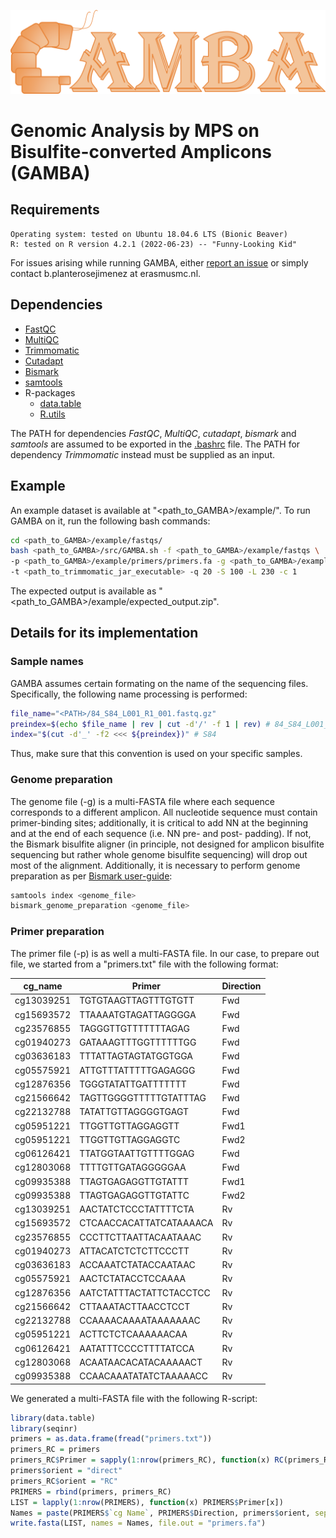 ![Alt text](img/GAMBA.png?raw=true "logo")

# Genomic Analysis by MPS on Bisulfite-converted Amplicons (GAMBA)

## Requirements

```
Operating system: tested on Ubuntu 18.04.6 LTS (Bionic Beaver)
R: tested on R version 4.2.1 (2022-06-23) -- "Funny-Looking Kid"
```

For issues arising while running GAMBA, either [report an issue](https://github.com/BenjaminPlanterose/GAMBA/issues) or simply contact b.planterosejimenez at erasmusmc.nl.

## Dependencies

* [FastQC](https://www.bioinformatics.babraham.ac.uk/projects/fastqc/)
* [MultiQC](https://multiqc.info/)
* [Trimmomatic](http://www.usadellab.org/cms/?page=trimmomatic)
* [Cutadapt](https://cutadapt.readthedocs.io/en/stable/)
* [Bismark](https://www.bioinformatics.babraham.ac.uk/projects/bismark/)
* [samtools](http://www.htslib.org/)
* R-packages
	* [data.table](https://cran.r-project.org/web/packages/data.table/index.html)
	* [R.utils](https://cran.r-project.org/web/packages/R.utils/index.html)

The PATH for dependencies *FastQC*, *MultiQC*, *cutadapt*, *bismark* and *samtools* are assumed to be exported in the [.bashrc](https://linuxhint.com/export-a-path-in-bashrc/) file.
The PATH for dependency *Trimmomatic* instead must be supplied as an input.

## Example

An example dataset is available at "<path_to_GAMBA>/example/". To run GAMBA on it, run the following bash commands:

```bash
cd <path_to_GAMBA>/example/fastqs/
bash <path_to_GAMBA>/src/GAMBA.sh -f <path_to_GAMBA>/example/fastqs \
-p <path_to_GAMBA>/example/primers/primers.fa -g <path_to_GAMBA>/example/genome/ \
-t <path_to_trimmomatic_jar_executable> -q 20 -S 100 -L 230 -c 1
```

The expected output is available as "<path_to_GAMBA>/example/expected_output.zip".


## Details for its implementation

### Sample names

GAMBA assumes certain formating on the name of the sequencing files. Specifically, the following name processing is performed: 
```bash
file_name="<PATH>/84_S84_L001_R1_001.fastq.gz"
preindex=$(echo $file_name | rev | cut -d'/' -f 1 | rev) # 84_S84_L001_R1_001.fastq.gz
index="$(cut -d'_' -f2 <<< ${preindex})" # S84
```

Thus, make sure that this convention is used on your specific samples.

### Genome preparation

The genome file (-g) is a multi-FASTA file where each sequence corresponds to a different amplicon. 
All nucleotide sequence must contain primer-binding sites; additionally, it is critical to add NN at the beginning and at the end of each sequence (i.e. NN pre- and post- padding).
If not, the Bismark bisulfite aligner (in principle, not designed for amplicon bisulfite sequencing but rather whole genome bisulfite sequencing) will drop out most of the alignment.
Additionally, it is necessary to perform genome preparation as per [Bismark user-guide](https://rawgit.com/FelixKrueger/Bismark/master/Docs/Bismark_User_Guide.html):

```bash
samtools index <genome_file>
bismark_genome_preparation <genome_file>
```

### Primer preparation

The primer file (-p) is as well a multi-FASTA file. In our case, to prepare out file, we started from a "primers.txt" file with the following format:

| cg_name       | Primer                  | Direction |
| ------------- | ----------------------- | --------- |
|cg13039251	|TGTGTAAGTTAGTTTGTGTT	  | Fwd       |
|cg15693572	|TTAAAATGTAGATTAGGGGA	  | Fwd       |
|cg23576855	|TAGGGTTGTTTTTTTAGAG	  | Fwd       |
|cg01940273	|GATAAAGTTTGGTTTTTTGG	  | Fwd       |
|cg03636183	|TTTATTAGTAGTATGGTGGA	  | Fwd       |
|cg05575921	|ATTGTTTATTTTTGAGAGGG	  | Fwd       |
|cg12876356	|TGGGTATATTGATTTTTTT	  | Fwd       |
|cg21566642	|TAGTTGGGGTTTTTGTATTTAG	  | Fwd       |
|cg22132788	|TATATTGTTAGGGGTGAGT	  | Fwd       |
|cg05951221	|TTGGTTGTTAGGAGGTT	  | Fwd1      |
|cg05951221	|TTGGTTGTTAGGAGGTC	  | Fwd2      |
|cg06126421	|TTATGGTAATTGTTTTGGAG	  | Fwd       |
|cg12803068	|TTTTGTTGATAGGGGGAA	  | Fwd       |
|cg09935388	|TTAGTGAGAGGTTGTATTT	  | Fwd1      |
|cg09935388	|TTAGTGAGAGGTTGTATTC	  | Fwd2      |
|cg13039251	|AACTATCTCCCTATTTTCTA	  | Rv        |
|cg15693572	|CTCAACCACATTATCATAAAACA  | Rv        |
|cg23576855	|CCCTTCTTAATTACAATAAAC	  | Rv        |
|cg01940273	|ATTACATCTCTCTTCCCTT	  | Rv        |
|cg03636183	|ACCAAATCTATACCAATAAC	  | Rv        |
|cg05575921	|AACTCTATACCTCCAAAA	  | Rv        |
|cg12876356	|AATCTATTTACTATTCTACCTCC  | Rv        |
|cg21566642	|CTTAAATACTTAACCTCCT	  | Rv        |
|cg22132788	|CCAAAACAAAATAAAAAAAC	  | Rv        |
|cg05951221	|ACTTCTCTCAAAAAACAA	  | Rv        |
|cg06126421	|AATATTTCCCCTTTTATCCA	  | Rv        |
|cg12803068	|ACAATAACACATACAAAAACT	  | Rv        |
|cg09935388	|CCAACAAATATATCTAAAAACC	  | Rv        |

We generated a multi-FASTA file with the following R-script:

```r
library(data.table)
library(seqinr)
primers = as.data.frame(fread("primers.txt"))
primers_RC = primers
primers_RC$Primer = sapply(1:nrow(primers_RC), function(x) RC(primers_RC$Primer[x]))
primers$orient = "direct"
primers_RC$orient = "RC"
PRIMERS = rbind(primers, primers_RC)
LIST = lapply(1:nrow(PRIMERS), function(x) PRIMERS$Primer[x])
Names = paste(PRIMERS$`cg Name`, PRIMERS$Direction, primers$orient, sep = "_")
write.fasta(LIST, names = Names, file.out = "primers.fa")
```
